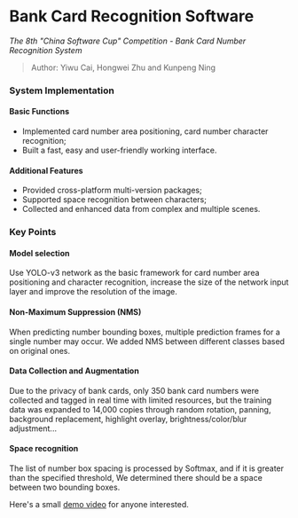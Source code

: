 # Bank Card Recognition Software

*The 8th "China Software Cup" Competition - Bank Card Number Recognition System*

> Author: Yiwu Cai, Hongwei Zhu and Kunpeng Ning

### System Implementation

#### Basic Functions

* Implemented card number area positioning, card number character recognition;
* Built a fast, easy and user-friendly working interface.

#### Additional Features

* Provided cross-platform multi-version packages;
* Supported space recognition between characters;
* Collected and enhanced data from complex and multiple scenes.

### Key Points

#### Model selection

Use YOLO-v3 network as the basic framework for card number area positioning and character recognition, increase the size of the network input layer and improve the resolution of the image.

#### Non-Maximum Suppression (NMS)

When predicting number bounding boxes, multiple prediction frames for a single number may occur. We added NMS between different classes based on original ones.

#### Data Collection and Augmentation

Due to the privacy of bank cards, only 350 bank card numbers were collected and tagged in real time with limited resources, but the training data was expanded to 14,000 copies through random rotation, panning, background replacement, highlight overlay, brightness/color/blur adjustment...


#### Space recognition

The list of number box spacing is processed by Softmax, and if it is greater than the specified threshold, We determined there should be a space between two bounding boxes.

Here's a small [demo video](https://drive.google.com/file/d/1NfTTzmIYM9i9jYs_TWnN1L-RBFhurp6E/view?usp=sharing) for anyone interested. 
